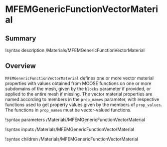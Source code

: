 # MFEMGenericFunctionVectorMaterial

## Summary

!syntax description /Materials/MFEMGenericFunctionVectorMaterial

## Overview

`MFEMGenericFunctionVectorMaterial` defines one or more vector material properties with values
obtained from MOOSE functions on one or more subdomains of the mesh, given by the `blocks` parameter
if provided, or applied to the entire mesh if missing. The vector material properties are named
according to members in the `prop_names` parameter, with respective functions used to get property
values given by the members of `prop_values`. The functions in `prop_names` must be vector-valued
functions.

!syntax parameters /Materials/MFEMGenericFunctionVectorMaterial

!syntax inputs /Materials/MFEMGenericFunctionVectorMaterial

!syntax children /Materials/MFEMGenericFunctionVectorMaterial
